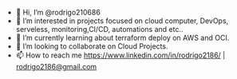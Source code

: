 - 👋 Hi, I’m @rodrigo210686
- 👀 I’m interested in projects focused on cloud computer, DevOps, serveless, monitoring,CI/CD, automations and etc..
- 🌱 I’m currently learning about terraform deploy on AWS and OCI.
- 💞️ I’m looking to collaborate on Cloud Projects.
- 📫 How to reach me https://www.linkedin.com/in/rodrigo2186/ | rodrigo2186@gmail.com

<!---
rodrigo210686/rodrigo210686 is a ✨ special ✨ repository because its `README.md` (this file) appears on your GitHub profile.
You can click the Preview link to take a look at your changes.
--->
